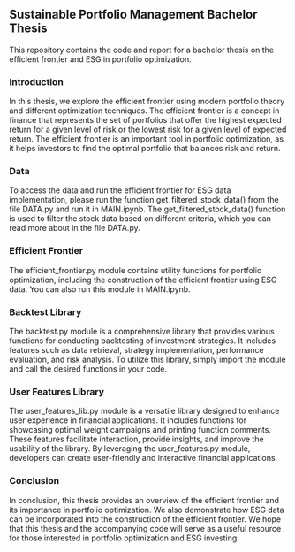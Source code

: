 ## Sustainable Portfolio Management Bachelor Thesis
This repository contains the code and report for a bachelor thesis on the efficient frontier and ESG in portfolio optimization.

### Introduction
In this thesis, we explore the efficient frontier using modern portfolio theory and different optimization techniques. The efficient frontier is a concept in finance that represents the set of portfolios that offer the highest expected return for a given level of risk or the lowest risk for a given level of expected return. The efficient frontier is an important tool in portfolio optimization, as it helps investors to find the optimal portfolio that balances risk and return.

### Data
To access the data and run the efficient frontier for ESG data implementation, please run the function get_filtered_stock_data() from the file DATA.py and run it in MAIN.ipynb. The get_filtered_stock_data() function is used to filter the stock data based on different criteria, which you can read more about in the file DATA.py.

### Efficient Frontier
The efficient_frontier.py module contains utility functions for portfolio optimization, including the construction of the efficient frontier using ESG data. You can also run this module in MAIN.ipynb.

### Backtest Library
The backtest.py module is a comprehensive library that provides various functions for conducting backtesting of investment strategies. It includes features such as data retrieval, strategy implementation, performance evaluation, and risk analysis. To utilize this library, simply import the module and call the desired functions in your code.

### User Features Library
The user_features_lib.py module is a versatile library designed to enhance user experience in financial applications. It includes functions for showcasing optimal weight campaigns and printing function comments. These features facilitate interaction, provide insights, and improve the usability of the library. By leveraging the user_features.py module, developers can create user-friendly and interactive financial applications.

### Conclusion
In conclusion, this thesis provides an overview of the efficient frontier and its importance in portfolio optimization. We also demonstrate how ESG data can be incorporated into the construction of the efficient frontier. We hope that this thesis and the accompanying code will serve as a useful resource for those interested in portfolio optimization and ESG investing.
